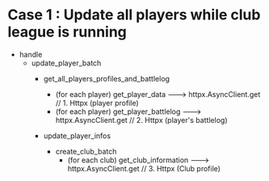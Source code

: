 # Case 1 : Update all players while club league is running

* handle
    * update_player_batch
        * get_all_players_profiles_and_battlelog
            * (for each player) get_player_data
                ---> httpx.AsyncClient.get                       // 1. Httpx (player profile)
            * (for each player) get_player_battlelog
                ---> httpx.AsyncClient.get                       // 2. Httpx (player's battlelog)

        * update_player_infos
            * create_club_batch
                * (for each club) get_club_information
                    ---> httpx.AsyncClient.get                   // 3. Httpx (Club profile)